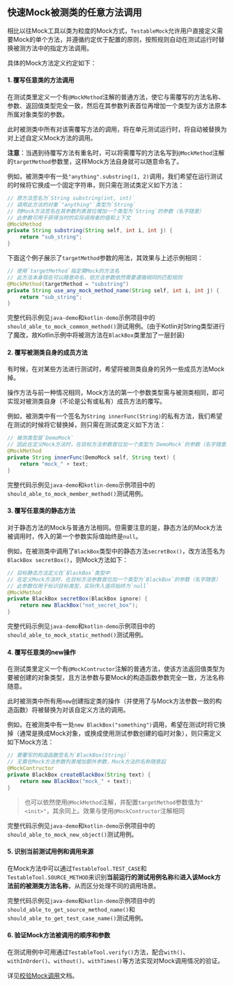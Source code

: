 快速Mock被测类的任意方法调用
---

相比以往Mock工具以类为粒度的Mock方式，`TestableMock`允许用户直接定义需要Mock的单个方法，并遵循约定优于配置的原则，按照规则自动在测试运行时替换被测方法中的指定方法调用。

具体的Mock方法定义约定如下：

#### 1. 覆写任意类的方法调用

在测试类里定义一个有`@MockMethod`注解的普通方法，使它与需覆写的方法名称、参数、返回值类型完全一致，然后在其参数列表首位再增加一个类型为该方法原本所属对象类型的参数。

此时被测类中所有对该需覆写方法的调用，将在单元测试运行时，将自动被替换为对上述自定义Mock方法的调用。

**注意**：当遇到待覆写方法有重名时，可以将需覆写的方法名写到`@MockMethod`注解的`targetMethod`参数里，这样Mock方法自身就可以随意命名了。

例如，被测类中有一处`"anything".substring(1, 2)`调用，我们希望在运行测试的时候将它换成一个固定字符串，则只需在测试类定义如下方法：

```java
// 原方法签名为`String substring(int, int)`
// 调用此方法的对象`"anything"`类型为`String`
// 则Mock方法签名在其参数列表首位增加一个类型为`String`的参数（名字随意）
// 此参数可用于获得当时的实际调用者的值和上下文
@MockMethod
private String substring(String self, int i, int j) {
    return "sub_string";
}
```

下面这个例子展示了`targetMethod`参数的用法，其效果与上述示例相同：

```java
// 使用`targetMethod`指定需Mock的方法名
// 此方法本身现在可以随意命名，但方法参数依然需要遵循相同的匹配规则
@MockMethod(targetMethod = "substring")
private String use_any_mock_method_name(String self, int i, int j) {
    return "sub_string";
}
```

完整代码示例见`java-demo`和`kotlin-demo`示例项目中的`should_able_to_mock_common_method()`测试用例。(由于Kotlin对String类型进行了魔改，故Kotlin示例中将被测方法在`BlackBox`类里加了一层封装)

#### 2. 覆写被测类自身的成员方法

有时候，在对某些方法进行测试时，希望将被测类自身的另外一些成员方法Mock掉。

操作方法与前一种情况相同，Mock方法的第一个参数类型需与被测类相同，即可实现对被测类自身（不论是公有或私有）成员方法的覆写。

例如，被测类中有一个签名为`String innerFunc(String)`的私有方法，我们希望在测试的时候将它替换掉，则只需在测试类定义如下方法：

```java
// 被测类型是`DemoMock`
// 因此在定义Mock方法时，在目标方法参数首位加一个类型为`DemoMock`的参数（名字随意）
@MockMethod
private String innerFunc(DemoMock self, String text) {
    return "mock_" + text;
}
```

完整代码示例见`java-demo`和`kotlin-demo`示例项目中的`should_able_to_mock_member_method()`测试用例。

#### 3. 覆写任意类的静态方法

对于静态方法的Mock与普通方法相同。但需要注意的是，静态方法的Mock方法被调用时，传入的第一个参数实际值始终是`null`。

例如，在被测类中调用了`BlackBox`类型中的静态方法`secretBox()`，改方法签名为`BlackBox secretBox()`，则Mock方法如下：

```java
// 目标静态方法定义在`BlackBox`类型中
// 在定义Mock方法时，在目标方法参数首位加一个类型为`BlackBox`的参数（名字随意）
// 此参数仅用于标识目标类型，实际传入值将始终为`null`
@MockMethod
private BlackBox secretBox(BlackBox ignore) {
    return new BlackBox("not_secret_box");
}
```

完整代码示例见`java-demo`和`kotlin-demo`示例项目中的`should_able_to_mock_static_method()`测试用例。

#### 4. 覆写任意类的new操作

在测试类里定义一个有`@MockContructor`注解的普通方法，使该方法返回值类型为要被创建的对象类型，且方法参数与要Mock的构造函数参数完全一致，方法名称随意。

此时被测类中所有用`new`创建指定类的操作（并使用了与Mock方法参数一致的构造函数）将被替换为对该自定义方法的调用。

例如，在被测类中有一处`new BlackBox("something")`调用，希望在测试时将它换掉（通常是换成Mock对象，或换成使用测试参数创建的临时对象），则只需定义如下Mock方法：

```java
// 要覆写的构造函数签名为`BlackBox(String)`
// 无需在Mock方法参数列表增加额外参数，Mock方法的名称随意起
@MockContructor
private BlackBox createBlackBox(String text) {
    return new BlackBox("mock_" + text);
}
```

> 也可以依然使用`@MockMethod`注解，并配置`targetMethod`参数值为`"<init>"`，其余同上。效果与使用`@MockContructor`注解相同

完整代码示例见`java-demo`和`kotlin-demo`示例项目中的`should_able_to_mock_new_object()`测试用例。

#### 5. 识别当前测试用例和调用来源

在Mock方法中可以通过`TestableTool.TEST_CASE`和`TestableTool.SOURCE_METHOD`来识别**当前运行的测试用例名称**和**进入该Mock方法前的被测类方法名称**，从而区分处理不同的调用场景。

完整代码示例见`java-demo`和`kotlin-demo`示例项目中的`should_able_to_get_source_method_name()`和`should_able_to_get_test_case_name()`测试用例。

#### 6. 验证Mock方法被调用的顺序和参数

在测试用例中可用通过`TestableTool.verify()`方法，配合`with()`、`withInOrder()`、`without()`、`withTimes()`等方法实现对Mock调用情况的验证。

详见[校验Mock调用](zh-cn/doc/matcher.md)文档。
